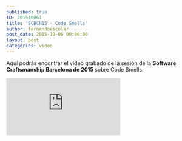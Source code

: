 ```yaml
---
published: true
ID: 201510061
title: 'SCBCN15 - Code Smells'
author: fernandoescolar
post_date: 2015-10-06 00:00:00
layout: post
categories: video
---
```


Aquí podrás encontrar el vídeo grabado de la sesión de la **Software Craftsmanship Barcelona de 2015** sobre Code Smells:<!--break-->

<iframe class="youtube" src="https://www.youtube.com/embed/2PCQR_QHqqQ" frameborder="0" allow="accelerometer; autoplay; encrypted-media; gyroscope; picture-in-picture" allowfullscreen></iframe>
